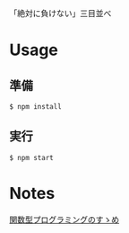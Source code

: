 「絶対に負けない」三目並べ

# Usage

## 準備

~~~ shell
$ npm install
~~~

## 実行

~~~ shell
$ npm start
~~~

# Notes

[関数型プログラミングのすゝめ](https://tail-island.github.io/tictactoe/)
